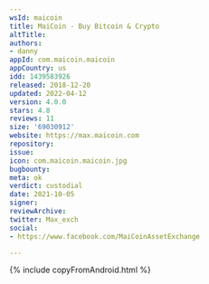 ```yaml
---
wsId: maicoin
title: MaiCoin - Buy Bitcoin & Crypto
altTitle: 
authors:
- danny
appId: com.maicoin.maicoin
appCountry: us
idd: 1439583926
released: 2018-12-20
updated: 2022-04-12
version: 4.0.0
stars: 4.8
reviews: 11
size: '69030912'
website: https://max.maicoin.com
repository: 
issue: 
icon: com.maicoin.maicoin.jpg
bugbounty: 
meta: ok
verdict: custodial
date: 2021-10-05
signer: 
reviewArchive: 
twitter: Max_exch
social:
- https://www.facebook.com/MaiCoinAssetExchange

---
```


{% include copyFromAndroid.html %}
